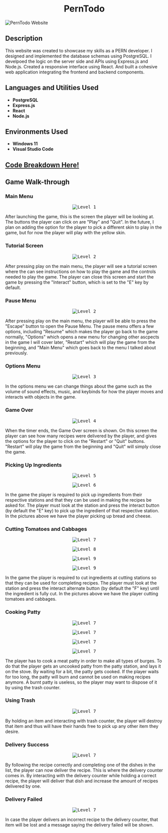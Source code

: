 
<h1 align="center">PernTodo</h1>




  <img src="https://i.imgur.com/o33BFMI.png" alt="PernTodo Website">


<h2>Description</h2>

<p>This website was created to showcase my skills as a PERN developer. I designed and implemented the database schemas using PostgreSQL. I develpoed the logic on the server side and APIs using Express.js and Node.js. Created a responsive interface using React. And built a cohesive web application integrating the frontend and backend components.</p>

<h2>Languages and Utilities Used</h2>

<ul>
  <li><b>PostgreSQL</b></li>
  <li><b>Express.js</b></li>
  <li><b>React</b></li>
  <li><b>Node.js</b></li>
</ul>

<h2>Environments Used</h2>

<ul>
  <li><b>Windows 11</b></li>
  <li><b>Visual Studio Code</b></li>
</ul>

<h2>
<a href="https://github.com/pedromussi1/Underthawed/blob/main/READCODE.md">Code Breakdown Here!</a>
</h2>


<h2>Game Walk-through</h2>

<h3>Main Menu</h3>

<p align="center">
  <kbd><img src="https://i.imgur.com/hs2RqfV.png" alt="Level 1"></kbd>
</p>

<p>After launching the game, this is the screen the player will be looking at. The buttons the player can click on are "Play" and "Quit". In the future, I plan on adding the option for the player to pick a different skin to play in the game, but for now the player will play with the yellow skin.</p>

<h3>Tutorial Screen</h3>

<p align="center">
  <kbd><img src="https://i.imgur.com/nCy2UPu.png" alt="Level 2"></kbd>
</p>

<p>After pressing play on the main menu, the player will see a tutorial screen where the can see instructions on how to play the game and the controls needed to play the game. The player can close this screen and start the game by pressing the "Interact" button, which is set to the "E" key by default.</p>

<h3>Pause Menu</h3>

<p align="center">
  <kbd><img src="https://i.imgur.com/lBjybs9.png" alt="Level 2"></kbd>
</p>

<p>After pressing play on the main menu, the player will be able to press the "Escape" button to open the Pause Menu. The pause menu offers a few options, including "Resume" which makes the player go back to the game normally, "Options" which opens a new menu for changing other ascpects in the game I will cover later, "Restart" which will play the game from the beginning, and "Main Menu" which goes back to the menu I talked about previously.</p>

<h3>Options Menu</h3>

<p align="center">
  <kbd><img src="https://i.imgur.com/ng4mlm0.png" alt="Level 3"></kbd>
</p>

<p>In the options menu we can change things about the game such as the volume of sound effects, music, and keybinds for how the player moves and interacts with objects in the game.</p>

<h3>Game Over</h3>

<p align="center">
  <kbd><img src="https://i.imgur.com/JAcQuYD.png" alt="Level 4"></kbd>
</p>

<p>When the timer ends, the Game Over screen is shown. On this screen the player can see how many recipes were delivered by the player, and gives the options for the player to click on the "Restart" or "Quit" buttons. "Restart" will play the game from the beginning and "Quit" will simply close the game.</p>

<h3>Picking Up Ingredients</h3>

<p align="center">
  <kbd><img src="https://i.imgur.com/tzfPuHQ.png" alt="Level 5"></kbd>
</p>

<p align="center">
  <kbd><img src="https://i.imgur.com/mWqgJOu.png" alt="Level 6"></kbd>
</p>

<p>In the game the player is required to pick up ingredients from their respective stations and that they can be used in making the recipes be asked for. The player must look at the station and press the interact button (by default the "E" key) to pick up the ingredient of that respective station. In the pictures above we have the player picking up bread and cheese.</p>

<h3>Cutting Tomatoes and Cabbages</h3>

<p align="center">
  <kbd><img src="https://i.imgur.com/DkzZ2In.png" alt="Level 7"></kbd>
</p>

<p align="center">
  <kbd><img src="https://i.imgur.com/nkAhooD.png" alt="Level 8"></kbd>
</p>

<p align="center">
  <kbd><img src="https://i.imgur.com/RTa0got.png" alt="Level 9"></kbd>
</p>

<p align="center">
  <kbd><img src="https://i.imgur.com/KlLBuhB.png" alt="Level 9"></kbd>
</p>

<p>In the game the player is required to cut ingredients at cutting stations so that they can be used for completing recipes. The player must look at the station and press the interact alternate button (by default the "F" key) until the ingredient is fully cut. In the pictures above we have the player cutting tomatoes and cabbages.</p>

<h3>Cooking Patty</h3>

<p align="center">
  <kbd><img src="https://i.imgur.com/Qb4lSy8.png" alt="Level 7"></kbd>
</p>

<p align="center">
  <kbd><img src="https://i.imgur.com/uRfb79u.png" alt="Level 7"></kbd>
</p>

<p align="center">
  <kbd><img src="https://i.imgur.com/0uZDt8t.png" alt="Level 7"></kbd>
</p>

<p align="center">
  <kbd><img src="https://i.imgur.com/ZvnY68b.png" alt="Level 7"></kbd>
</p>

<p>The player has to cook a meat patty in order to make all types of burges. To do that the player gets an uncooked patty from the patty station, and lays it on the stove. By waiting for a bit, the patty gets cooked. If the player waits for too long, the patty will burn and cannot be used on making recipes anymore. A burnt patty is useless, so the player may want to dispose of it by using the trash counter.</p>

<h3>Using Trash</h3>

<p align="center">
  <kbd><img src="https://i.imgur.com/bxjQ9Zm.png" alt="Level 7"></kbd>
</p>

<p>By holding an item and interacting with trash counter, the player will destroy that item and thus will have their hands free to pick up any other item they desire.</p>

<h3>Delivery Success</h3>

<p align="center">
  <kbd><img src="https://i.imgur.com/6ws986f.png" alt="Level 7"></kbd>
</p>

<p>By following the recipe correctly and completing one of the dishes in the list, the player can now deliver the recipe. This is where the delivery counter comes in. By interacting with the delivery counter while holding a correct recipe, the player will deliver that dish and increase the amount of recipes delivered by one.</p>

<h3>Delivery Failed</h3>

<p align="center">
  <kbd><img src="https://i.imgur.com/NFABh4T.png" alt="Level 7"></kbd>
</p>

<p>In case the player delivers an incorrect recipe to the delivery counter, that item will be lost and a message saying the delivery failed will be shown.</p>
